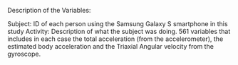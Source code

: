 Description of the Variables:

Subject: ID of each person using the Samsung Galaxy S smartphone in this study
Activity: Description of what the subject was doing.
561 variables that includes in each case the total acceleration (from the accelerometer), the estimated body acceleration and the 
Triaxial Angular velocity from the gyroscope. 
